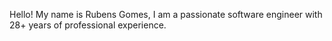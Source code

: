 Hello! My name is Rubens Gomes, I am a passionate software engineer with 28+ years of professional experience.
